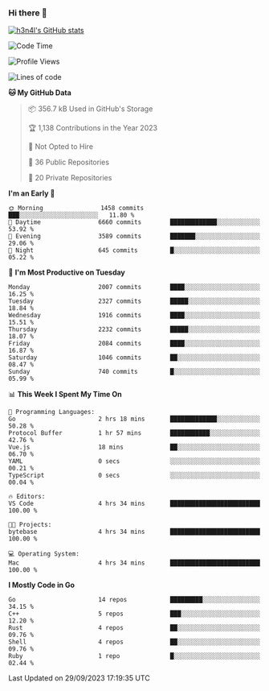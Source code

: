 ### Hi there 👋

[![h3n4l's GitHub stats](https://github-readme-stats.vercel.app/api?username=h3n4l&count_private=true&show_icons=true&theme=radical)](https://github.com/h3n4l/github-readme-stats)

<!--START_SECTION:waka-->
![Code Time](http://img.shields.io/badge/Code%20Time-1%2C590%20hrs%2040%20mins-blue)

![Profile Views](http://img.shields.io/badge/Profile%20Views-0-blue)

![Lines of code](https://img.shields.io/badge/From%20Hello%20World%20I%27ve%20Written-3.4%20million%20lines%20of%20code-blue)

**🐱 My GitHub Data** 

> 📦 356.7 kB Used in GitHub's Storage 
 > 
> 🏆 1,138 Contributions in the Year 2023
 > 
> 🚫 Not Opted to Hire
 > 
> 📜 36 Public Repositories 
 > 
> 🔑 20 Private Repositories 
 > 
**I'm an Early 🐤** 

```text
🌞 Morning                1458 commits        ███░░░░░░░░░░░░░░░░░░░░░░   11.80 % 
🌆 Daytime                6660 commits        █████████████░░░░░░░░░░░░   53.92 % 
🌃 Evening                3589 commits        ███████░░░░░░░░░░░░░░░░░░   29.06 % 
🌙 Night                  645 commits         █░░░░░░░░░░░░░░░░░░░░░░░░   05.22 % 
```
📅 **I'm Most Productive on Tuesday** 

```text
Monday                   2007 commits        ████░░░░░░░░░░░░░░░░░░░░░   16.25 % 
Tuesday                  2327 commits        █████░░░░░░░░░░░░░░░░░░░░   18.84 % 
Wednesday                1916 commits        ████░░░░░░░░░░░░░░░░░░░░░   15.51 % 
Thursday                 2232 commits        █████░░░░░░░░░░░░░░░░░░░░   18.07 % 
Friday                   2084 commits        ████░░░░░░░░░░░░░░░░░░░░░   16.87 % 
Saturday                 1046 commits        ██░░░░░░░░░░░░░░░░░░░░░░░   08.47 % 
Sunday                   740 commits         █░░░░░░░░░░░░░░░░░░░░░░░░   05.99 % 
```


📊 **This Week I Spent My Time On** 

```text
💬 Programming Languages: 
Go                       2 hrs 18 mins       █████████████░░░░░░░░░░░░   50.28 % 
Protocol Buffer          1 hr 57 mins        ███████████░░░░░░░░░░░░░░   42.76 % 
Vue.js                   18 mins             ██░░░░░░░░░░░░░░░░░░░░░░░   06.70 % 
YAML                     0 secs              ░░░░░░░░░░░░░░░░░░░░░░░░░   00.21 % 
TypeScript               0 secs              ░░░░░░░░░░░░░░░░░░░░░░░░░   00.04 % 

🔥 Editors: 
VS Code                  4 hrs 34 mins       █████████████████████████   100.00 % 

🐱‍💻 Projects: 
bytebase                 4 hrs 34 mins       █████████████████████████   100.00 % 

💻 Operating System: 
Mac                      4 hrs 34 mins       █████████████████████████   100.00 % 
```

**I Mostly Code in Go** 

```text
Go                       14 repos            █████████░░░░░░░░░░░░░░░░   34.15 % 
C++                      5 repos             ███░░░░░░░░░░░░░░░░░░░░░░   12.20 % 
Rust                     4 repos             ██░░░░░░░░░░░░░░░░░░░░░░░   09.76 % 
Shell                    4 repos             ██░░░░░░░░░░░░░░░░░░░░░░░   09.76 % 
Ruby                     1 repo              █░░░░░░░░░░░░░░░░░░░░░░░░   02.44 % 
```




 Last Updated on 29/09/2023 17:19:35 UTC
<!--END_SECTION:waka-->


